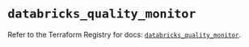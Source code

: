 # `databricks_quality_monitor`

Refer to the Terraform Registry for docs: [`databricks_quality_monitor`](https://registry.terraform.io/providers/databricks/databricks/1.65.0/docs/resources/quality_monitor).
